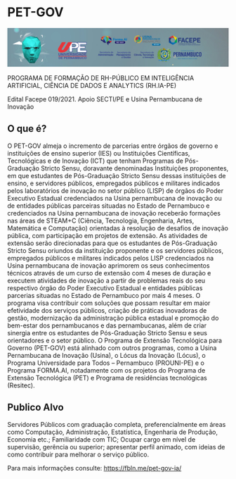 # PET-GOV

![This is an image](/imagens/plano_fundo.jpg)


PROGRAMA DE FORMAÇÃO DE RH-PÚBLICO EM INTELIGÊNCIA ARTIFICIAL, CIÊNCIA DE DADOS E ANALYTICS (RH.IA-PE)

Edital Facepe 019/2021. Apoio SECTI/PE e Usina Pernambucana de Inovação

## O que é?

O PET-GOV almeja o incremento de parcerias entre órgãos de governo e instituições de ensino superior (IES) ou Instituições Científicas, Tecnológicas e de Inovação (ICT) que tenham Programas de Pós-Graduação Stricto Sensu, doravante denominadas Instituições proponentes, em que estudantes de Pós-Graduação Stricto Sensu dessas instituições de ensino, e servidores públicos, empregados públicos e militares indicados pelos laboratórios de inovação no setor público (LISP) de órgãos do Poder Executivo Estadual credenciados na Usina pernambucana de inovação ou de entidades públicas parceiras situadas no Estado de Pernambuco e credenciados na Usina pernambucana de inovação receberão formações nas áreas de STEAM+C (Ciência, Tecnologia, Engenharia, Artes, Matemática e Computação) orientadas à resolução de desafios de inovação pública, com participação em projetos de extensão. As atividades de extensão serão direcionadas para que os estudantes de Pós-Graduação Stricto Sensu oriundos da instituição proponente e os servidores públicos, empregados públicos e militares indicados pelos LISP credenciados na Usina pernambucana de inovação aprimorem os seus conhecimentos técnicos através de um curso de extensão com 4 meses de duração e executem atividades de inovação a partir de problemas reais do seu respectivo órgão do Poder Executivo Estadual e entidades públicas parcerias situadas no Estado de Pernambuco por mais 4 meses. O programa visa contribuir com soluções que possam resultar em maior efetividade dos serviços públicos, criação de práticas inovadoras de gestão, modernização da administração pública estadual e promoção do bem-estar dos pernambucanos e das pernambucanas, além de criar sinergia entre os estudantes de Pós-Graduação Stricto Sensu e seus orientadores e o setor público. O Programa de Extensão Tecnológica para Governo (PET-GOV) está alinhado com outros programas, como a Usina Pernambucana de Inovação (Usina), o Lócus da Inovação (Lócus), o Programa Universidade para Todos – Pernambuco (PROUNI-PE) e o Programa FORMA.AI, notadamente com os projetos do Programa de Extensão Tecnológica (PET) e Programa de residências tecnológicas (Resitec).

## Publico Alvo

Servidores Públicos com graduação completa, preferencialmente em áreas como Computação, Administração, Estatística, Engenharia de Produção, Economia etc.; Familiaridade com TIC; Ocupar cargo em nível de supervisão, gerência ou superior; apresentar perfil animado, com ideias de como contribuir para melhorar o serviço público. 

Para mais informações consulte: https://fbln.me/pet-gov-ia/
